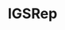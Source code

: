 ---
title: IGSRep
crosslinks:
- indiegameswap
- SteamGameSwap
- GameTrade
- RandomActsOfGaming
- sgsflair
- UniversalScammerList
- Pins4Skins
---
